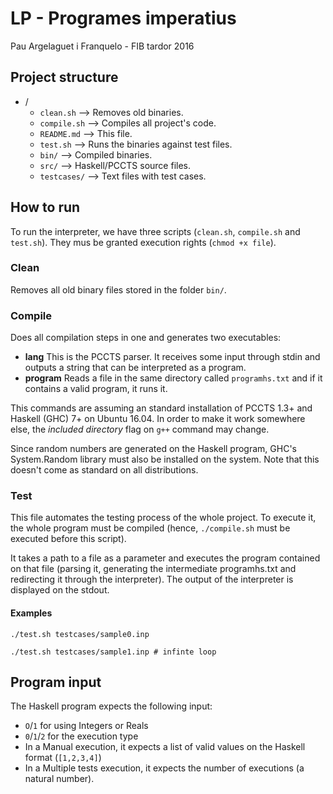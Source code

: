 # LP - Programes imperatius

Pau Argelaguet i Franquelo - FIB tardor 2016

## Project structure

* /
	* `clean.sh` --> Removes old binaries.
	* `compile.sh` --> Compiles all project's code.
	* `README.md` --> This file.
	* `test.sh` --> Runs the binaries against test files.
	* `bin/` --> Compiled binaries.
	* `src/` --> Haskell/PCCTS source files.
	* `testcases/` --> Text files with test cases.

## How to run

To run the interpreter, we have three scripts (`clean.sh`, `compile.sh` and `test.sh`). They mus be granted execution rights (`chmod +x file`).

### Clean

Removes all old binary files stored in the folder `bin/`.

### Compile

Does all compilation steps in one and generates two executables:

* **lang** This is the PCCTS parser. It receives some input through stdin and outputs a string that can be interpreted as a program.
* **program** Reads a file in the same directory called `programhs.txt` and if it contains a valid program, it runs it.

This commands are assuming an standard installation of PCCTS 1.3+ and Haskell (GHC) 7+ on Ubuntu 16.04. In order to make it work somewhere else, the *included directory* flag on `g++` command may change. 

Since random numbers are generated on the Haskell program, GHC's System.Random library must also be installed on the system. Note that this doesn't come as standard on all distributions.

### Test

This file automates the testing process of the whole project. To execute it, the whole program must be compiled (hence, `./compile.sh` must be executed before this script).

It takes a path to a file as a parameter and executes the program contained on that file (parsing it, generating the intermediate programhs.txt and redirecting it through the interpreter). The output of the interpreter is displayed on the stdout.

#### Examples

`./test.sh testcases/sample0.inp`

`./test.sh testcases/sample1.inp # infinte loop`

## Program input

The Haskell program expects the following input:

* `O`/`1` for using Integers or Reals
* `0`/`1`/`2` for the execution type
* In a Manual execution, it expects a list of valid values on the Haskell format (`[1,2,3,4]`)
* In a Multiple tests execution, it expects the number of executions (a natural number).
